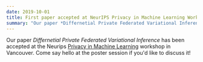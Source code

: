```yaml
---
date: 2019-10-01
title: First paper accepted at NeurIPS Privacy in Machine Learning Workshop!
summary: "Our paper *Differnetial Private Federated Variational Inference* has been accepted at the Neurips Privacy in Machine Learning workshop in Vancouver. Come say hello at the poster session if you'd like to discuss it!"
---
```

Our paper *Differnetial Private Federated Variational Inference* has been accepted at the Neurips [Privacy in Machine Learning](https://priml-workshop.github.io/priml2019/) workshop in Vancouver. Come say hello at the poster session if you'd like to discuss it!
